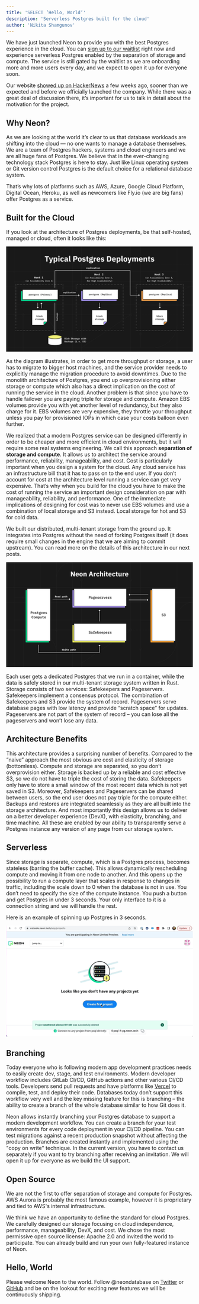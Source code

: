 ```yaml
---
title: 'SELECT ’Hello, World’'
description: 'Serverless Postgres built for the cloud'
author: 'Nikita Shamgunov'
---
```


We have just launched Neon to provide you with the best Postgres experience in the cloud. You can [sign up to our waitlist](https://neon.tech/early-access/) right now and experience serverless Postgres enabled by the separation of storage and compute. The service is still gated by the waitlist as we are onboarding more and more users every day, and we expect to open it up for everyone soon.

Our website [showed up on HackerNews](https://news.ycombinator.com/item?id=31536827) a few weeks ago, sooner than we expected and before we officially launched the company. While there was a great deal of discussion there, it’s important for us to talk in detail about the motivation for the project.

## Why Neon?

As we are looking at the world it’s clear to us that database workloads are shifting into the cloud — no one wants to manage a database themselves. We are a team of Postgres hackers, systems and cloud engineers and we are all huge fans of Postgres. We believe that in the ever-changing technology stack Postgres is here to stay. Just like Linux operating system or Git version control Postgres is the default choice for a relational database system.

That’s why lots of platforms such as AWS, Azure, Google Cloud Platform, Digital Ocean, Heroku, as well as newcomers like Fly.io (we are big fans) offer Postgres as a service.

## Built for the Cloud

If you look at the architecture of Postgres deployments, be that self-hosted, managed or cloud, often it looks like this:

![Typical Postgres Setups](typical_postgres_setups.png)

As the diagram illustrates, in order to get more throughput or storage, a user has to migrate to bigger host machines, and the service provider needs to explicitly manage the migration procedure to avoid downtimes. Due to the monolith architecture of Postgres, you end up overprovisioning either storage or compute which also has a direct implication on the cost of running the service in the cloud. Another problem is that since you have to handle failover you are paying triple for storage and compute. Amazon EBS volumes provide you with yet another level of redundancy, but they also charge for it. EBS volumes are very expensive, they throttle your throughput unless you pay for provisioned IOPs in which case your costs balloon even further.

We realized that a modern Postgres service can be designed differently in order to be cheaper and more efficient in cloud environments, but it will require some real systems engineering. We call this approach **separation of storage and compute**. It allows us to architect the service around performance, reliability, manageability, and cost. Cost is particularly important when you design a system for the cloud. Any cloud service has an infrastructure bill that it has to pass on to the end user. If you don’t account for cost at the architecture level running a service can get very expensive. That’s why when you build for the cloud you have to make the cost of running the service an important design consideration on par with manageability, reliability, and performance. One of the immediate implications of designing for cost was to never use EBS volumes and use a combination of local storage and S3 instead. Local storage for hot and S3 for cold data.

We built our distributed, multi-tenant storage from the ground up. It integrates into Postgres without the need of forking Postgres itself (it does require small changes in the engine that we are aiming to commit upstream). You can read more on the details of this architecture in our next posts.

![Neon Architecure](neon_architecture.png)

Each user gets a dedicated Postgres that we run in a container, while the data is safely stored in our multi-tenant storage system written in Rust. Storage consists of two services: Safekeepers and Pageservers. Safekeepers implement a consensus protocol. The combination of Safekeepers and S3 provide the system of record. Pageservers serve database pages with low latency and provide “scratch space” for updates. Pageservers are not part of the system of record – you can lose all the pageservers and won’t lose any data.

## Architecture Benefits

This architecture provides a surprising number of benefits. Compared to the “naive” approach the most obvious are cost and elasticity of storage (bottomless). Compute and storage are separated, so you don’t overprovision either. Storage is backed up by a reliable and cost effective S3, so we do not have to triple the cost of storing the data. Safekeepers only have to store a small window of the most recent data which is not yet saved in S3. Moreover, Safekeepers and Pageservers can be shared between users, so the end user does not pay triple for the compute either. Backups and restores are integrated seamlessly as they are all built into the storage architecture. And most importantly this design allows us to deliver on a better developer experience (DevX), with elasticity, branching, and time machine. All these are enabled by our ability to transparently serve a Postgres instance any version of any page from our storage system.

## Serverless

Since storage is separate, compute, which is a Postgres process, becomes stateless (barring the buffer cache). This allows dynamically rescheduling compute and moving it from one node to another. And this opens up the possibility to run a compute layer that scales in response to changes in traffic, including the scale down to 0 when the database is not in use. You don’t need to specify the size of the compute instance. You push a button and get Postgres in under 3 seconds. Your only interface to it is a connection string and we will handle the rest.

Here is an example of spinning up Postgres in 3 seconds.

![Start Neon Project](create_project.gif)

## Branching

Today everyone who is following modern app development practices needs to easily create dev, stage, and test environments. Modern developer workflow includes GitLab CI/CD, GitHub actions and other various CI/CD tools. Developers send pull requests and have platforms like [Vercel](https://vercel.com/) to compile, test, and deploy their code. Databases today don’t support this workflow very well and the key missing feature for this is branching – the ability to create a branch of the whole database similar to how Git does it.

Neon allows instantly branching your Postgres database to support a modern development workflow. You can create a branch for your test environments for every code deployment in your CI/CD pipeline. You can test migrations against a recent production snapshot without affecting the production. Branches are created instantly and implemented using the "copy on write" technique. In the current version, you have to contact us separately if you want to try branching after receiving an invitation. We will open it up for everyone as we build the UI support.

## Open Source

We are not the first to offer separation of storage and compute for Postgres. AWS Aurora is probably the most famous example, however it is proprietary and tied to AWS's internal infrastructure.

We think we have an opportunity to define the standard for cloud Postgres. We carefully designed our storage focusing on cloud independence, performance, manageability, DevX, and cost. We chose the most permissive open source license: Apache 2.0 and invited the world to participate. You can already build and run your own fully-featured instance of Neon.

## Hello, World

Please welcome Neon to the world. Follow @neondatabase on [Twitter](https://twitter.com/Neondatabase) or [GitHub](https://github.com/neondatabase/) and be on the lookout for exciting new features we will be continuously shipping.
